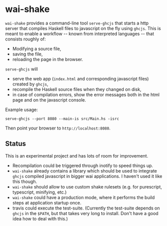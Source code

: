 # wai-shake

`wai-shake` provides a command-line tool `serve-ghcjs` that starts a http
server that compiles Haskell files to javascript on the fly using `ghcjs`. This
is meant to enable a workflow -- known from interpreted languages -- that
consists roughly of:

- Modifying a source file,
- saving the file,
- reloading the page in the browser.

`serve-ghcjs` will

- serve the web app (`index.html` and corresponding javascript files) created by
  `ghcjs`,
- recompile the Haskell source files when they changed on disk,
- in case of compilation errors, show the error messages both in the html page
  and on the javascript console.

Example usage:

``` shell
serve-ghcjs --port 8080 --main-is src/Main.hs -isrc
```

Then point your browser to `http://localhost:8080`.

## Status

This is an experimental project and has lots of room for improvement.

- Recompilation could be triggered through inotify to speed things up.
- `wai-shake` already contains a library which should be used to integrate
  `ghcjs` compiled javascript in bigger wai applications. I haven't used it like
  this though.
- `wai-shake` should allow to use custom shake rulesets (e.g. for purescript,
  typescript, minifying, etc.)
- `wai-shake` could have a production mode, where it performs the build steps at
  application startup once.
- travis could execute the test-suite. (Currently the test-suite depends on
  `ghcjs` in the `$PATH`, but that takes very long to install. Don't have a good
  idea how to deal with this.)
